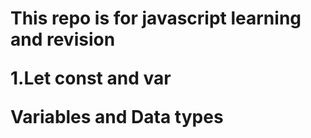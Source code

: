<h1>This repo is for javascript learning and revision
<p>1.Let const and var
<p>Variables and Data types
